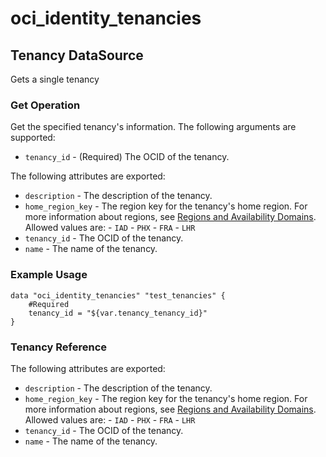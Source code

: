 
# oci_identity_tenancies

## Tenancy DataSource

Gets a single tenancy

### Get Operation
Get the specified tenancy's information.
The following arguments are supported:

* `tenancy_id` - (Required) The OCID of the tenancy.


The following attributes are exported:

* `description` - The description of the tenancy.
* `home_region_key` - The region key for the tenancy's home region. For more information about regions, see [Regions and Availability Domains](https://docs.us-phoenix-1.oraclecloud.com/Content/General/Concepts/regions.htm).  Allowed values are: - `IAD` - `PHX` - `FRA` - `LHR` 
* `tenancy_id` - The OCID of the tenancy.
* `name` - The name of the tenancy.


### Example Usage

```hcl
data "oci_identity_tenancies" "test_tenancies" {
	#Required
	tenancy_id = "${var.tenancy_tenancy_id}"
}
```
### Tenancy Reference

The following attributes are exported:

* `description` - The description of the tenancy.
* `home_region_key` - The region key for the tenancy's home region. For more information about regions, see [Regions and Availability Domains](https://docs.us-phoenix-1.oraclecloud.com/Content/General/Concepts/regions.htm).  Allowed values are: - `IAD` - `PHX` - `FRA` - `LHR` 
* `tenancy_id` - The OCID of the tenancy.
* `name` - The name of the tenancy.
